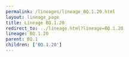 ```yaml
---
permalink: /lineages/lineage_BQ.1.20.html
layout: lineage_page
title: Lineage BQ.1.20
redirect_to: ../lineage.html?lineage=BQ.1.20
lineage: BQ.1.20
parent: BQ.1
children: ['BQ.1.20']
---
```

